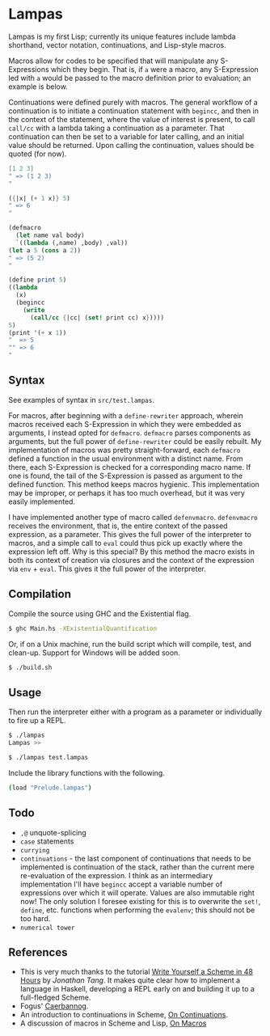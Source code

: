 Lampas
======
Lampas is my first Lisp; currently its unique features include lambda shorthand, vector notation, continuations, and Lisp-style macros. 

Macros allow for codes to be specified that will manipulate any S-Expressions which they begin. That is, if `a` were a macro, any S-Expression led with `a` would be passed to the macro definition prior to evaluation; an example is below. 

Continuations were defined purely with macros. The general workflow of a continuation is to initiate a continuation statement with `begincc`, and then in the context of the statement, where the value of interest is present, to call `call/cc` with a lambda taking a continuation as a parameter. That continuation can then be set to a variable for later calling, and an initial value should be returned. Upon calling the continuation, values should be quoted (for now).

```scheme
[1 2 3]
" => (1 2 3)
"

({|x| (+ 1 x)} 5)
" => 6
"

(defmacro 
  (let name val body) 
  `((lambda (,name) ,body) ,val))
(let a 5 (cons a 2))
" => (5 2)
"

(define print 5)    
((lambda 
  (x) 
  (begincc 
    (write 
      (call/cc {|cc| (set! print cc) x}))))
5)
(print '(+ x 1))
"  => 5
"" => 6
"
```

Syntax
------
See examples of syntax in `src/test.lampas`. 

For macros, after beginning with a `define-rewriter` approach, wherein macros received each S-Expression in which they were embedded as arguments, I instead opted for `defmacro`. `defmacro` parses components as arguments, but the full power of `define-rewriter` could be easily rebuilt. My implementation of macros was pretty straight-forward, each `defmacro` defined a function in the usual environment with a distinct name. From there, each S-Expression is checked for a corresponding macro name. If one is found, the tail of the S-Expression is passed as argument to the defined function. This method keeps macros hygienic. This implementation may be improper, or perhaps it has too much overhead, but it was very easily implemented.

I have implemented another type of macro called `defenvmacro`. `defenvmacro` receives the environment, that is, the entire context of the passed expression, as a parameter. This gives the full power of the interpreter to macros, and a simple call to `eval` could thus pick up exactly where the expression left off. Why is this special? By this method the macro exists in both its context of creation via closures and the context of the expression via `env` + `eval`. This gives it the full power of the interpreter.

Compilation
-----------
Compile the source using GHC and the Existential flag.

```sh
$ ghc Main.hs -XExistentialQuantification
```

Or, if on a Unix machine, run the build script which will compile, test, and clean-up. Support for Windows will be added soon.

```sh
$ ./build.sh
```

Usage
-----
Then run the interpreter either with a program as a parameter or individually to fire up a REPL.

```sh
$ ./lampas
Lampas >>
```

```sh
$ ./lampas test.lampas
```

Include the library functions with the following.

```sh
(load "Prelude.lampas")
```

Todo
-----
- `,@` unquote-splicing
- `case` statements
- `currying`
- `continuations` - the last component of continuations that needs to be implemented is continuation of the stack, rather than the current mere re-evaluation of the expression. I think as an intermediary implementation I'll have `begincc` accept a variable number of expressions over which it will operate. Values are also immutable right now! The only solution I foresee existing for this is to overwrite the `set!`, `define`, etc. functions when performing the `evalenv`; this should not be too hard.
- `numerical tower`

References
----------
- This is very much thanks to the tutorial [Write Yourself a Scheme in 48 Hours](http://en.wikibooks.org/wiki/Write_Yourself_a_Scheme_in_48_Hours) by *Jonathan Tang*. It makes quite clear how to implement a language in Haskell, developing a REPL early on and building it up to a full-fledged Scheme.
- Fogus' [Caerbannog](https://github.com/fogus/caerbannog).
- An introduction to continuations in Scheme, [On Continuations](http://dunsmor.com/lisp/onlisp/onlisp_24.html).
- A discussion of macros in Scheme and Lisp, [On Macros](ftp://ftp.cs.utexas.edu/pub/garbage/cs345/schintro-v13/schintro_130.html)